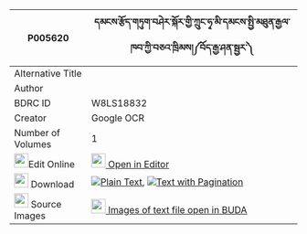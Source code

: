 |P005620|དམངས་རྩོད་གཏུག་བཤེར་སྐོར་གྱི་ཀྲུང་ཧྭ་མི་དམངས་སྤྱི་མཐུན་རྒྱལ་ཁབ་ཀྱི་བཅའ་ཁྲིམས།༼བོད་རྒྱ་ཤན་སྦྱར་༽ 
| --- | --- 
|Alternative Title |
|Author | 
|BDRC ID | W8LS18832
|Creator | Google OCR
|Number of Volumes| 1
|<img width="25" src="https://img.icons8.com/color/25/000000/edit-property.png">Edit Online| [<img width="25" src="https://avatars.githubusercontent.com/u/45091458?s=200&v=4"> Open in Editor](http://editor.openpecha.org/P005620)
|<img width="25" src="https://img.icons8.com/fluent/48/000000/download-2.png"/>  Download | [![](https://img.icons8.com/color/20/000000/txt.png)Plain Text](https://github.com/Openpecha/P005620/releases/download/v1/mang_tso_tuksher_kor_gyi_trung_plain_P005620.zip), [![](https://img.icons8.com/color/20/000000/txt.png)Text with Pagination](https://github.com/Openpecha/P005620/releases/download/v1/mang_tso_tuksher_kor_gyi_trung_pages_P005620.zip)
|<img width="25" src="https://img.icons8.com/plasticine/100/000000/pictures-folder.png"/>  Source Images | [<img width="25" src="https://library.bdrc.io/icons/BUDA-small.svg"> Images of text file open in BUDA](https://library.bdrc.io/show/bdr:W8LS18832)